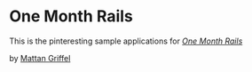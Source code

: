 # One Month Rails

This is the pinteresting sample applications for
[*One Month Rails*](http://onemonthrails.com)

by [Mattan Griffel](http://mattangriffel.com)

